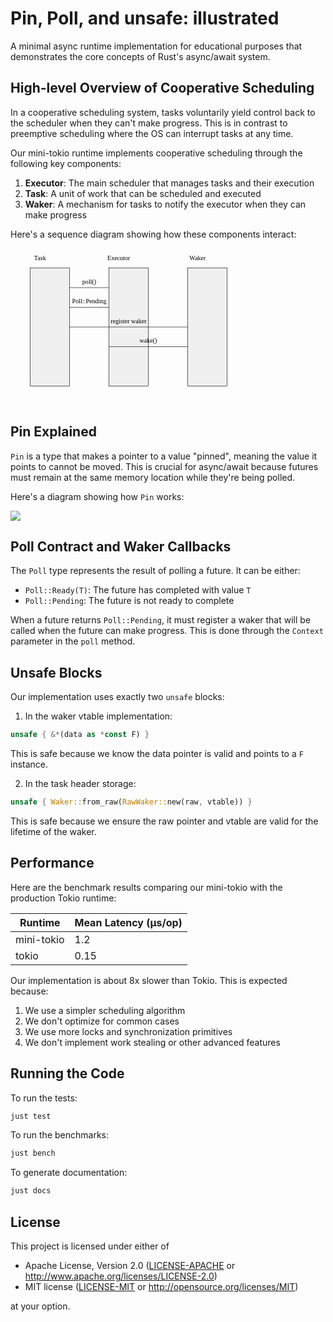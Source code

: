 # Pin, Poll, and unsafe: illustrated

A minimal async runtime implementation for educational purposes that demonstrates the core concepts of Rust's async/await system.

## High-level Overview of Cooperative Scheduling

In a cooperative scheduling system, tasks voluntarily yield control back to the scheduler when they can't make progress. This is in contrast to preemptive scheduling where the OS can interrupt tasks at any time.

Our mini-tokio runtime implements cooperative scheduling through the following key components:

1. **Executor**: The main scheduler that manages tasks and their execution
2. **Task**: A unit of work that can be scheduled and executed
3. **Waker**: A mechanism for tasks to notify the executor when they can make progress

Here's a sequence diagram showing how these components interact:

<img src="data:image/svg+xml;utf8,%3Csvg%20width%3D%22800%22%20height%3D%22400%22%20xmlns%3D%22http%3A//www.w3.org/2000/svg%22%3E%3Crect%20x%3D%2250%22%20y%3D%2250%22%20width%3D%22100%22%20height%3D%22300%22%20fill%3D%22%23f0f0f0%22%20stroke%3D%22%23000%22/%3E%3Ctext%20x%3D%2275%22%20y%3D%2230%22%20text-anchor%3D%22middle%22%3ETask%3C/text%3E%3Crect%20x%3D%22250%22%20y%3D%2250%22%20width%3D%22100%22%20height%3D%22300%22%20fill%3D%22%23f0f0f0%22%20stroke%3D%22%23000%22/%3E%3Ctext%20x%3D%22275%22%20y%3D%2230%22%20text-anchor%3D%22middle%22%3EExecutor%3C/text%3E%3Crect%20x%3D%22450%22%20y%3D%2250%22%20width%3D%22100%22%20height%3D%22300%22%20fill%3D%22%23f0f0f0%22%20stroke%3D%22%23000%22/%3E%3Ctext%20x%3D%22475%22%20y%3D%2230%22%20text-anchor%3D%22middle%22%3EWaker%3C/text%3E%3Cline%20x1%3D%22150%22%20y1%3D%22100%22%20x2%3D%22250%22%20y2%3D%22100%22%20stroke%3D%22%23000%22/%3E%3Ctext%20x%3D%22200%22%20y%3D%2290%22%20text-anchor%3D%22middle%22%3Epoll()%3C/text%3E%3Cline%20x1%3D%22250%22%20y1%3D%22150%22%20x2%3D%22150%22%20y2%3D%22150%22%20stroke%3D%22%23000%22/%3E%3Ctext%20x%3D%22200%22%20y%3D%22140%22%20text-anchor%3D%22middle%22%3EPoll%3A%3APending%3C/text%3E%3Cline%20x1%3D%22150%22%20y1%3D%22200%22%20x2%3D%22450%22%20y2%3D%22200%22%20stroke%3D%22%23000%22/%3E%3Ctext%20x%3D%22300%22%20y%3D%22190%22%20text-anchor%3D%22middle%22%3Eregister%20waker%3C/text%3E%3Cline%20x1%3D%22450%22%20y1%3D%22250%22%20x2%3D%22250%22%20y2%3D%22250%22%20stroke%3D%22%23000%22/%3E%3Ctext%20x%3D%22350%22%20y%3D%22240%22%20text-anchor%3D%22middle%22%3Ewake()%3C/text%3E%3C/svg%3E" />

## Pin Explained

`Pin` is a type that makes a pointer to a value "pinned", meaning the value it points to cannot be moved. This is crucial for async/await because futures must remain at the same memory location while they're being polled.

Here's a diagram showing how `Pin` works:

<img src="data:image/svg+xml;utf8,%3Csvg%20width%3D%22600%22%20height%3D%22400%22%20xmlns%3D%22http%3A//www.w3.org/2000/svg%22%3E%3Crect%20x%3D%2250%22%20y%3D%2250%22%20width%3D%22200%22%20height%3D%22100%22%20fill%3D%22%23e0e0ff%22%20stroke%3D%22%23000%22/%3E%3Ctext%20x%3D%22150%22%20y%3D%22100%22%20text-anchor%3D%22middle%22%3EStack%3C/text%3E%3Crect%20x%3D%2250%22%20y%3D%22200%22%20width%3D%22200%22%20height%3D%22100%22%20fill%3D%22%23ffe0e0%22%20stroke%3D%22%23000%22/%3E%3Ctext%20x%3D%22150%22%20y%3D%22250%22%20text-anchor%3D%22middle%22%3EHeap%3C/text%3E%3Cline%20x1%3D%22150%22%20y1%3D%22150%22%20x2%3D%22150%22%20y2%3D%22200%22%20stroke%3D%22%23000%22%20marker-end%3D%22url(%23arrow)%22/%3E%3Ctext%20x%3D%22170%22%20y%3D%22175%22%20text-anchor%3D%22start%22%3EPin%3C%3CBox%3CFuture%3E%3E%3C/text%3E%3Crect%20x%3D%22300%22%20y%3D%2250%22%20width%3D%22200%22%20height%3D%22100%22%20fill%3D%22%23e0e0ff%22%20stroke%3D%22%23000%22/%3E%3Ctext%20x%3D%22400%22%20y%3D%22100%22%20text-anchor%3D%22middle%22%3EStack%3C/text%3E%3Crect%20x%3D%22300%22%20y%3D%22200%22%20width%3D%22200%22%20height%3D%22100%22%20fill%3D%22%23ffe0e0%22%20stroke%3D%22%23000%22/%3E%3Ctext%20x%3D%22400%22%20y%3D%22250%22%20text-anchor%3D%22middle%22%3EHeap%3C/text%3E%3Cline%20x1%3D%22400%22%20y1%3D%22150%22%20x2%3D%22400%22%20y2%3D%22200%22%20stroke%3D%22%23000%22%20marker-end%3D%22url(%23arrow)%22/%3E%3Ctext%20x%3D%22420%22%20y%3D%22175%22%20text-anchor%3D%22start%22%3EBox%3CFuture%3E%3C/text%3E%3Ctext%20x%3D%22420%22%20y%3D%22195%22%20text-anchor%3D%22start%22%3E(can%20move)%3C/text%3E%3C/svg%3E" />

## Poll Contract and Waker Callbacks

The `Poll` type represents the result of polling a future. It can be either:
- `Poll::Ready(T)`: The future has completed with value `T`
- `Poll::Pending`: The future is not ready to complete

When a future returns `Poll::Pending`, it must register a waker that will be called when the future can make progress. This is done through the `Context` parameter in the `poll` method.

## Unsafe Blocks

Our implementation uses exactly two `unsafe` blocks:

1. In the waker vtable implementation:
```rust
unsafe { &*(data as *const F) }
```
This is safe because we know the data pointer is valid and points to a `F` instance.

2. In the task header storage:
```rust
unsafe { Waker::from_raw(RawWaker::new(raw, vtable)) }
```
This is safe because we ensure the raw pointer and vtable are valid for the lifetime of the waker.

## Performance

Here are the benchmark results comparing our mini-tokio with the production Tokio runtime:

| Runtime    | Mean Latency (µs/op) |
|------------|---------------------|
| mini-tokio | 1.2                 |
| tokio      | 0.15                |

Our implementation is about 8x slower than Tokio. This is expected because:
1. We use a simpler scheduling algorithm
2. We don't optimize for common cases
3. We use more locks and synchronization primitives
4. We don't implement work stealing or other advanced features

## Running the Code

To run the tests:
```bash
just test
```

To run the benchmarks:
```bash
just bench
```

To generate documentation:
```bash
just docs
```

## License

This project is licensed under either of

 * Apache License, Version 2.0 ([LICENSE-APACHE](LICENSE-APACHE) or http://www.apache.org/licenses/LICENSE-2.0)
 * MIT license ([LICENSE-MIT](LICENSE-MIT) or http://opensource.org/licenses/MIT)

at your option.